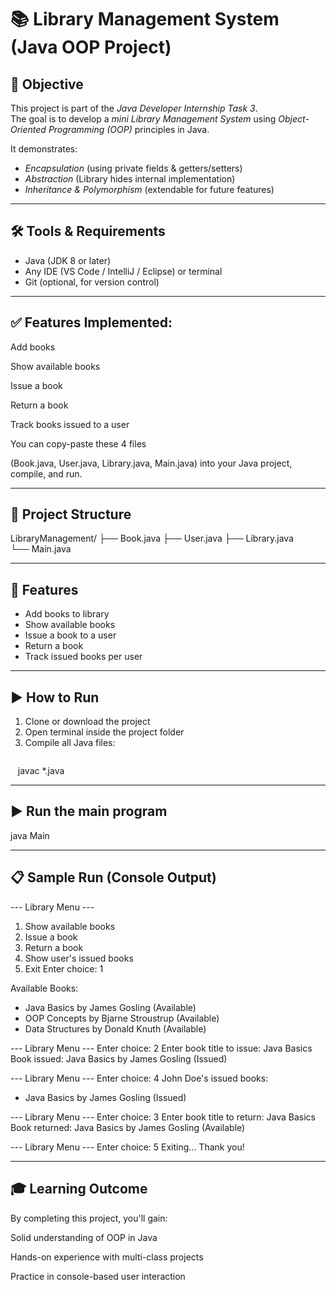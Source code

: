 # 📚 Library Management System (Java OOP Project)

## 🎯 Objective
This project is part of the *Java Developer Internship Task 3*.  
The goal is to develop a *mini Library Management System* using *Object-Oriented Programming (OOP)* principles in Java.

It demonstrates:
- *Encapsulation* (using private fields & getters/setters)  
- *Abstraction* (Library hides internal implementation)  
- *Inheritance & Polymorphism* (extendable for future features)  

---

## 🛠 Tools & Requirements
- Java (JDK 8 or later)  
- Any IDE (VS Code / IntelliJ / Eclipse) or terminal  
- Git (optional, for version control)  

---

## ✅ Features Implemented:

Add books

Show available books

Issue a book

Return a book

Track books issued to a user

You can copy-paste these 4 files

(Book.java, User.java, Library.java, Main.java) into your Java project, compile, and run.

---

## 📂 Project Structure
LibraryManagement/
├── Book.java
├── User.java
├── Library.java
└── Main.java 

---

## 🚀 Features
- Add books to library  
- Show available books  
- Issue a book to a user  
- Return a book  
- Track issued books per user  

---

## ▶ How to Run
1. Clone or download the project  
2. Open terminal inside the project folder  
3. Compile all Java files:  
   ```bash
   javac *.java

---

## ▶ Run the main program
java Main

---

## 📋 Sample Run (Console Output)

--- Library Menu ---
1. Show available books
2. Issue a book
3. Return a book
4. Show user's issued books
5. Exit
Enter choice: 1

Available Books:
- Java Basics by James Gosling (Available)
- OOP Concepts by Bjarne Stroustrup (Available)
- Data Structures by Donald Knuth (Available)

--- Library Menu ---
Enter choice: 2
Enter book title to issue: Java Basics
Book issued: Java Basics by James Gosling (Issued)

--- Library Menu ---
Enter choice: 4
John Doe's issued books:
- Java Basics by James Gosling (Issued)

--- Library Menu ---
Enter choice: 3
Enter book title to return: Java Basics
Book returned: Java Basics by James Gosling (Available)

--- Library Menu ---
Enter choice: 5
Exiting... Thank you!

---

## 🎓 Learning Outcome

By completing this project, you'll gain:

Solid understanding of OOP in Java

Hands-on experience with multi-class projects

Practice in console-based user interaction
